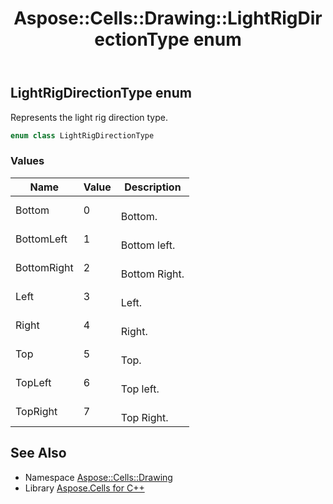 ﻿---
title: Aspose::Cells::Drawing::LightRigDirectionType enum
linktitle: LightRigDirectionType
second_title: Aspose.Cells for C++ API Reference
description: 'Aspose::Cells::Drawing::LightRigDirectionType enum. Represents the light rig direction type in C++.'
type: docs
weight: 8900
url: /cpp/aspose.cells.drawing/lightrigdirectiontype/
---
## LightRigDirectionType enum


Represents the light rig direction type.

```cpp
enum class LightRigDirectionType
```

### Values

| Name | Value | Description |
| --- | --- | --- |
| Bottom | 0 | <br>Bottom. |
| BottomLeft | 1 | <br>Bottom left. |
| BottomRight | 2 | <br>Bottom Right. |
| Left | 3 | <br>Left. |
| Right | 4 | <br>Right. |
| Top | 5 | <br>Top. |
| TopLeft | 6 | <br>Top left. |
| TopRight | 7 | <br>Top Right. |

## See Also

* Namespace [Aspose::Cells::Drawing](../)
* Library [Aspose.Cells for C++](../../)

